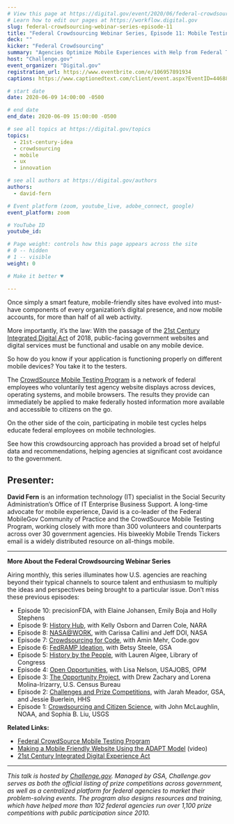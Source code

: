 ```yaml
---
# View this page at https://digital.gov/event/2020/06/federal-crowdsourcing-webinar-series-episode-11
# Learn how to edit our pages at https://workflow.digital.gov
slug: federal-crowdsourcing-webinar-series-episode-11
title: "Federal Crowdsourcing Webinar Series, Episode 11: Mobile Testing Program Makes Content More Accessible"
deck: ""
kicker: "Federal Crowdsourcing"
summary: "Agencies Optimize Mobile Experiences with Help from Federal Testers "
host: "Challenge.gov"
event_organizer: "Digital.gov"
registration_url: https://www.eventbrite.com/e/106957891934
captions: https://www.captionedtext.com/client/event.aspx?EventID=4468831&CustomerID=321

# start date
date: 2020-06-09 14:00:00 -0500

# end date
end_date: 2020-06-09 15:00:00 -0500

# see all topics at https://digital.gov/topics
topics: 
  - 21st-century-idea
  - crowdsourcing
  - mobile
  - ux
  - innovation

# see all authors at https://digital.gov/authors
authors: 
  - david-fern

# Event platform (zoom, youtube_live, adobe_connect, google)
event_platform: zoom

# YouTube ID
youtube_id: 

# Page weight: controls how this page appears across the site
# 0 -- hidden
# 1 -- visible
weight: 0

# Make it better ♥

---
```


Once simply a smart feature, mobile-friendly sites have evolved into must-have components of every organization’s digital presence, and now mobile accounts, for more than half of all web activity.

More importantly, it’s the law: With the passage of the [21st Century Integrated Digital Act](https://digital.gov/resources/21st-century-integrated-digital-experience-act/) of 2018, public-facing government websites and digital services must be functional and usable on any mobile device.

So how do you know if your application is functioning properly on different mobile devices? You take it to the testers.

 The [CrowdSource Mobile Testing Program](https://digital.gov/services/mobile-application-testing-program/) is a network of federal employees who voluntarily test agency website displays across devices, operating systems, and mobile browsers. The results they provide can immediately be applied to make federally hosted information more available and accessible to citizens on the go.

On the other side of the coin, participating in mobile test cycles helps educate federal employees on mobile technologies.

See how this crowdsourcing approach has provided a broad set of helpful data and recommendations, helping agencies at significant cost avoidance to the government.

## Presenter:

**David Fern** is an information technology (IT) specialist in the Social Security Administration’s Office of IT Enterprise Business Support. A long-time advocate for mobile experience, David is a co-leader of the Federal MobileGov Community of Practice and the CrowdSource Mobile Testing Program, working closely with more than 300 volunteers and counterparts across over 30 government agencies. His biweekly Mobile Trends Tickers email is a widely distributed resource on all-things mobile.

---

**More About the Federal Crowdsourcing Webinar Series**

Airing monthly, this series illuminates how U.S. agencies are reaching beyond their typical channels to source talent and enthusiasm to multiply the ideas and perspectives being brought to a particular issue. Don’t miss these previous episodes:

 - Episode 10: precisionFDA, with Elaine Johansen, Emily Boja and Holly Stephens
 - Episode 9: [History Hub](https://digital.gov/event/2020/04/27/federal-crowdsourcing-webinar-series-episode-9/), with Kelly Osborn and Darren Cole, NARA
 - Episode 8: [NASA@WORK](https://digital.gov/event/2020/03/10/federal-crowdsourcing-webinar-series-episode-8/), with Carissa Callini and Jeff DOI, NASA
 - Episode 7: [Crowdsourcing for Code](https://digital.gov/event/2020/02/11/federal-crowdsourcing-webinar-series-episode-7/), with Amin Mehr, Code.gov
 - Episode 6: [FedRAMP Ideation](https://www.youtube.com/watch?v=bx1ANQtHNQY), with Betsy Steele, GSA
 - Episode 5: [History by the People](https://digital.gov/event/2019/08/13/federal-crowdsourcing-webinar-series-episode-5-by-the-people/), with Lauren Algee, Library of Congress
 - Episode 4: [Open Opportunities](https://digital.gov/event/2019/07/09/federal-crowdsourcing-webinar-series-episode-4-open-opportunities/), with Lisa Nelson, USAJOBS, OPM
 - Episode 3: [The Opportunity Project](https://digital.gov/event/2019/06/11/federal-crowdsourcing-webinar-series-episode-3-opportunity-project/), with Drew Zachary and Lorena Molina-Irizarry, U.S. Census Bureau
 - Episode 2: [Challenges and Prize Competitions](https://digital.gov/event/2019/05/14/federal-crowdsourcing-webinar-series-episode-2-challengegov/), with Jarah Meador, GSA, and Jessie Buerlein, HHS
 - Episode 1: [Crowdsourcing and Citizen Science](https://digital.gov/event/2019/04/09/federal-crowdsourcing-mobilize-citizen-scientists/), with John McLaughlin, NOAA, and Sophia B. Liu, USGS
 
 **Related Links:** 

 - [Federal CrowdSource Mobile Testing Program](https://digital.gov/services/mobile-application-testing-program/)
 - [Making a Mobile Friendly Website Using the ADAPT Model](https://www.youtube.com/watch?v=x8UvFt26MDE) (video)
 - [21st Century Integrated Digital Experience Act](https://digital.gov/resources/21st-century-integrated-digital-experience-act/)
 
 ---
 
 *This talk is hosted by [Challenge.gov](http://www.challenge.gov). Managed by GSA, Challenge.gov serves as both the official listing of prize competitions across government, as well as a centralized platform for federal agencies to market their problem-solving events. The program also designs resources and training, which have helped more than 102 federal agencies run over 1,100 prize competitions with public participation since 2010.*

